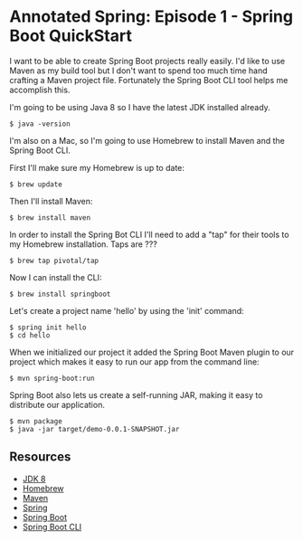 # Annotated Spring: Episode 1 - Spring Boot QuickStart

I want to be able to create Spring Boot projects really easily. I'd like to use Maven as my build tool but I don't want to spend too much time hand crafting a Maven project file. Fortunately the Spring Boot CLI tool helps me accomplish this.

I'm going to be using Java 8 so I have the latest JDK installed already.

    $ java -version

I'm also on a Mac, so I'm going to use Homebrew to install Maven and the Spring Boot CLI. 

First I'll make sure my Homebrew is up to date:

    $ brew update

Then I'll install Maven:

    $ brew install maven

In order to install the Spring Bot CLI I'll need to add a "tap" for their tools to my Homebrew installation. Taps are ???

    $ brew tap pivotal/tap

Now I can install the CLI:

    $ brew install springboot

Let's create a project name 'hello' by using the 'init' command:

    $ spring init hello
    $ cd hello

When we initialized our project it added the Spring Boot Maven plugin to our project which makes it easy to run our app from the command line:

    $ mvn spring-boot:run

Spring Boot also lets us create a self-running JAR, making it easy to distribute our application.

    $ mvn package
    $ java -jar target/demo-0.0.1-SNAPSHOT.jar

## Resources

- [JDK 8](http://www.oracle.com/technetwork/java/javase/downloads/jdk8-downloads-2133151.html)
- [Homebrew](http://brew.sh)
- [Maven](https://maven.apache.org)
- [Spring](http://spring.io)
- [Spring Boot](http://projects.spring.io/spring-boot/)
- [Spring Boot CLI](http://docs.spring.io/spring-boot/docs/current/reference/htmlsingle/#cli)

